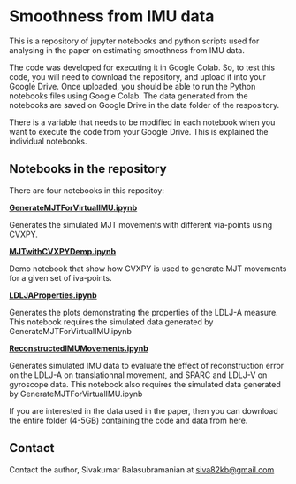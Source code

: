 # Smoothness from IMU data

This is a repository of jupyter notebooks and python scripts used for analysing in the paper on estimating smoothness from IMU data.

The code was developed for executing it in Google Colab. So, to test this code, you will need to download the repository, and upload it into your Google Drive. Once uploaded, you should be able to run the Python notebooks files using Google Colab. The data generated from the notebooks are saved on Google Drive in the data folder of the respository.

There is a variable that needs to be modified in each notebook when you want to execute the code from your Google Drive. This is explained the individual notebooks.

## Notebooks in the repository
There are four notebooks in this repositoy:


[**GenerateMJTForVirtualIMU.ipynb**](http://nbviewer.ipython.org/github/siva82kb/smoothness_from_imu/blob/master/notebooks/GenerateMJTForVirtualIMU.ipynb)

Generates the simulated MJT movements with different via-points using CVXPY.

[**MJTwithCVXPYDemp.ipynb**](http://nbviewer.ipython.org/github/siva82kb/smoothness_from_imu/blob/master/notebooks/MJTwithCVXPYDemp.ipynb)

Demo notebook that show how CVXPY is used to generate MJT movements for a given set of iva-points.

[**LDLJAProperties.ipynb**](http://nbviewer.ipython.org/github/siva82kb/smoothness_from_imu/blob/master/notebooks/LDLJAProperties.ipynb)

Generates the plots demonstrating the properties of the LDLJ-A measure. This notebook requires the simulated data generated by GenerateMJTForVirtualIMU.ipynb

[**ReconstructedIMUMovements.ipynb**](http://nbviewer.ipython.org/github/siva82kb/smoothness_from_imu/blob/master/notebooks/ReconstructedIMUMovements.ipynb)

Generates simulated IMU data to evaluate the effect of reconstruction error on the LDLJ-A on translationnal movement, and SPARC and LDLJ-V on gyroscope data. This notebook also requires the simulated data generated by GenerateMJTForVirtualIMU.ipynb

If you are interested in the data used in the paper, then you can download the entire folder (4-5GB) containing the code and data from here.

## Contact

Contact the author, Sivakumar Balasubramanian at siva82kb@gmail.com